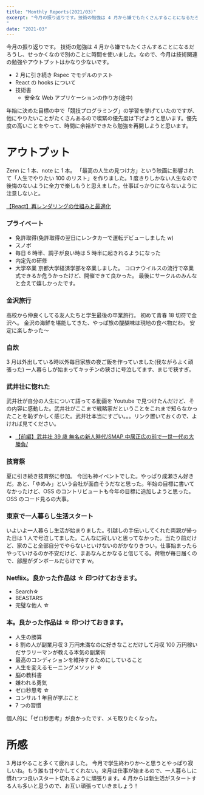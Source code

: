 ```yaml
---
title: "Monthly Reports(2021/03)"
excerpt: "今月の振り返りです。技術の勉強は 4 月から嫌でもたくさんすることになるだろうし、せっかくなので別のことに時間を使いました。なので、今月は技術関連の勉強やアウトプットはかなり少ないです。
"
date: "2021-03"
---
```


今月の振り返りです。
技術の勉強は 4 月から嫌でもたくさんすることになるだろうし、せっかくなので別のことに時間を使いました。なので、今月は技術関連の勉強やアウトプットはかなり少ないです。

- 2 月に引き続き Rspec でモデルのテスト
- React の hooks について
- 技術書
  - 安全な Web アプリケーションの作り方(途中)

年始に決めた目標の中で「競技プログラミング」の学習を挙げていたのですが、他にやりたいことがたくさんあるので喫緊の優先度は下げようと思います。優先度の高いことをやって、時間に余裕ができたら勉強を再開しようと思います。

# アウトプット

Zenn に 1 本、note に 1 本。
「最高の人生の見つけ方」という映画に影響されて「人生でやりたい 100 のリスト」を作りました。1 度きりしかない人生なので後悔のないように全力で楽しもうと思えました。仕事ばっかりにならないように注意しないと。

[【React】再レンダリングの仕組みと最適化](https://zenn.dev/b1essk/articles/react-re-rendering)

### プライベート

- 免許取得(免許取得の翌日にレンタカーで運転デビューしました w)
- スノボ
- 毎日 6 時半、調子が良い時は 5 時半に起きれるようになった
- 内定先の研修
- 大学卒業
  京都大学経済学部を卒業しました。
  コロナウイルスの流行で卒業式できるか危うかったけど、開催できて良かった。
  最後にサークルのみんなと会えて嬉しかったです。

### 金沢旅行

高校から仲良くしてる友人たちと学生最後の卒業旅行。
初めて青春 18 切符で金沢へ。
金沢の海鮮を堪能してきた、やっぱ旅の醍醐味は現地の食べ物だわ。
安定に楽しかった〜

### 自炊

3 月は外出している時以外毎日家族の夜ご飯を作っていました(我ながらよく頑張った)
一人暮らしが始まってキッチンの狭さに号泣してます、まじで狭すぎ。

### 武井壮に惚れた

武井壮が自分の人生について語ってる動画を Youtube で見つけたんだけど、その内容に感動した。武井壮がここまで戦略家だということをこれまで知らなかったことを恥ずかしく感じた。武井壮本当にすごい。。。リンク置いておくので、よければ見てください。

- [【前編】武井壮 39 歳 無名の新人時代/SMAP 中居正広の前で一世一代の大勝負/](https://youtu.be/sWR92b6Qd2U)

### 技育祭

夏に引き続き技育祭に参加。
今回も神イベントでした。やっぱり成瀬さん好きだ。あと、「ゆめみ」という会社が面白そうだなと思った。年始の目標に書いてなかったけど、OSS のコントリビュートも今年の目標に追加しようと思った。OSS のコード見るの大事。

### 東京で一人暮らし生活スタート

いよいよ一人暮らし生活が始まりました。引越しの手伝いしてくれた両親が帰った日は 1 人で号泣してました。こんなに寂しいと思ってなかった。当たり前だけど、家のこと全部自分でやらないといけないのがかなりきつい。仕事始まったらやっていけるのか不安だけど、まあなんとかなると信じてる。荷物が毎日届くので、部屋がダンボールだらけです w。

### Netflix。良かった作品は ☆ 印つけておきます。

- Search☆
- BEASTARS
- 完璧な他人 ☆

### 本。良かった作品は ☆ 印つけておきます。

- 人生の勝算
- 8 割の人が副業月収 3 万円未満なのに好きなことだけして月収 100 万円稼いだサラリーマンが教える本気の副業術
- 最高のコンディションを維持するためにしていること
- 人生を変えるモーニングメソッド ☆
- 脳の教科書
- 嫌われる勇気
- ゼロ秒思考 ☆
- コンサル 1 年目が学ぶこと
- 7 つの習慣

個人的に「ゼロ秒思考」が良かったです、メモ取りたくなった。

# 所感

3 月はやること多くて疲れました。
今月で学生終わりか〜と思うとやっぱり寂しいね。もう誰も甘やかしてくれない。来月は仕事が始まるので、一人暮らしに慣れつつ良いスタート切れるように頑張ります。4 月からは新生活がスタートする人も多いと思うので、お互い頑張っていきましょう！
